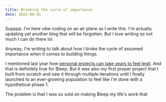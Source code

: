 ```yaml
---
title: Breaking the cycle of importance
date: 2025-08-01
---
```


Supppp. I'm here vibe coding on an air plane as I write this. I'm actually updating yet another blog that will be forgotten. But I love writing so not much I can do there lol.

Anyway, I'm writing to talk about how I broke the cycle of assumed importance when it comes to building things.

I mentioned last year how [personal projects can take years to feel legit](./2024/personal-projects-can-take-years-to-really-start-to-feel-legit). And that is definitely true for Bleep. But it was also my first proper project that I built from scratch and saw it through multiple iterations until I finally launched to an ever-growing population to feel like I'm done with a hypothetical phase 1.

The problem is that I was so sold on making Bleep my life's work that 

